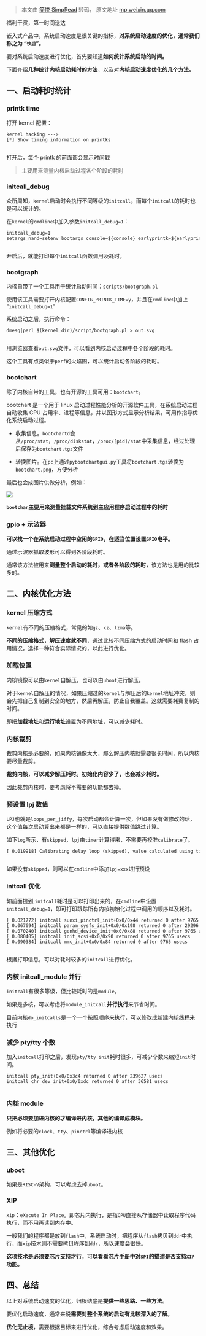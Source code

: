 > 本文由 [简悦 SimpRead](http://ksria.com/simpread/) 转码， 原文地址 [mp.weixin.qq.com](https://mp.weixin.qq.com/s/JJPu1OyAlDMG_gW1h8uyEA)

福利干货，第一时间送达

嵌入式产品中，系统启动速度是很关键的指标，**对系统启动速度的优化，通常我们称之为 “`快启`”。**

要对系统启动速度进行优化，首先要知道**如何统计系统启动的时间。**

下面介绍**几种统计内核启动耗时的方法**，以及对**内核启动速度优化的几个方法。**

一、启动耗时统计
--------

### printk time

打开 kernel 配置：

```
kernel hacking --->
[*] Show timing information on printks


```

打开后，每个 printk 的前面都会显示时间戳

> 主要用来测量内核启动过程各个阶段的耗时

### initcall_debug

众所周知，`kernel`启动时会执行不同等级的`initcall`，而每个`initcall`的耗时也是可以统计的。

在`kernel`的`cmdline`中加入参数`initcall_debug=1`：

```
initcall_debug=1
setargs_nand=setenv bootargs console=${console} earlyprintk=${earlyprintk} root=${nand_root} initcall_debug=${initcall_debug} init=${init}


```

开启后，就能打印每个`initcall`函数调用及耗时。

### bootgraph

内核自带了一个工具用于统计启动时间：`scripts/bootgraph.pl`

使用该工具需要打开内核配置`CONFIG_PRINTK_TIME=y`，并且在`cmdline`中加上 "`initcall_debug=1`"

系统启动之后，执行命令：

```
dmesg|perl $(kernel_dir)/script/bootgraph.pl > out.svg


```

用浏览器查看`out.svg`文件，可以看到内核启动过程中各个阶段的耗时。

这个工具有点类似于`perf`的火焰图，可以统计启动各阶段的耗时。

### bootchart

除了内核自带的工具，也有开源的工具可用：`bootchart`。

bootchart 是一个用于 linux 启动过程性能分析的开源软件工具，在系统启动过程自动收集 CPU 占用率、进程等信息，并以图形方式显示分析结果，可用作指导优化系统启动过程。

*   收集信息。`bootchartd`会从`/proc/stat`，`/proc/diskstat`，`/proc/[pid]/stat`中采集信息，经过处理后保存为`bootchart.tgz`文件
    
*   转换图片。在`pc`上通过`pybootchartgui.py`工具将`bootchart.tgz`转换为`bootchart.png`，方便分析
    

最后也会成图片供做分析，例如：

![](https://mmbiz.qpic.cn/sz_mmbiz_png/QnswE0W3MVDibyXRhBkzP3PcN9Myd1qZZ75iaJXD6xCpvJic0cuolR461xwSauIAOa62VupQRZNubEXvUKefwmEDA/640?wx_fmt=png)

**`bootchar`主要用来测量挂载文件系统到主应用程序启动过程中的耗时**

### gpio + 示波器

**可以找一个在系统启动过程中空闲的`GPIO`，在适当位置设置`GPIO`电平。**

通过示波器抓取波形可以得到各阶段耗时。

通常该方法被用来**测量整个启动的耗时，或者各阶段的耗时**，该方法也是用的比较多的。

二、内核优化方法
--------

### kernel 压缩方式

`kernel`有不同的压缩格式，常见的如`gz`、`xz`、`lzma`等。

**不同的压缩格式，解压速度就不同**，通过比较不同压缩方式的启动时间和 flash 占用情况，选择一种符合实际情况的，以此进行优化。

### 加载位置

内核镜像可以由`kernel`自解压，也可以由`uboot`进行解压。

对于`kernel`自解压的情况，如果压缩过的`kernel`与解压后的`kernel`地址冲突，则会先把自己复制到安全的地方，然后再解压，防止自我覆盖。这就需要耗费复制的时间。

即把**加载地址**和**运行地址**设置为不同地址，可以减少耗时。

### 内核裁剪

裁剪内核是必要的，如果内核镜像太大，那么解压内核就需要很长时间，所以内核要尽量裁剪。

**裁剪内核，可以减少解压耗时。初始化内容少了，也会减少耗时。**

因此裁剪内核时，要考虑将不需要的功能都去掉。

### 预设置 lpj 数值

`LPJ`也就是`loops_per_jiffy`，每次启动都会计算一次，但如果没有做修改的话，这个值每次启动算出来都是一样的，可以直接提供数值跳过计算。

如下`log`所示，有`skipped`，`lpj`由`timer`计算得来，不需要再校准`calibrate`了。

```
[ 0.019918] Calibrating delay loop (skipped), value calculated using timer frequency.. 48.00 BogoMIPS (lpj=240000)


```

如果没有`skipped`，则可以在`cmdline`中添加`lpj=xxx`进行预设

### initcall 优化

如前面提到,`initcall`耗时是可以打印出来的，在`cmdline`中设置`initcall_debug=1`，即可打印跟踪所有内核初始化过程中调用的顺序以及耗时。

```
[ 0.021772] initcall sunxi_pinctrl_init+0x0/0x44 returned 0 after 9765 usecs
[ 0.067694] initcall param_sysfs_init+0x0/0x198 returned 0 after 29296 usecs
[ 0.070240] initcall genhd_device_init+0x0/0x88 returned 0 after 9765 usecs
[ 0.080405] initcall init_scsi+0x0/0x90 returned 0 after 9765 usecs
[ 0.090384] initcall mmc_init+0x0/0x84 returned 0 after 9765 usecs


```

根据打印信息，可以对耗时较多的`initcall`进行优化。

### 内核 initcall_module 并行

`initcall`有很多等级，但比较耗时的是`module`。

如果是多核，可以考虑将`module_initcall`**并行执行**来节省时间。

目前内核`do_initcalls`是一个一个按照顺序来执行，可以修改成新建内核线程来执行

### 减少 pty/tty 个数

加入`initcall`打印之后，发现`pty/tty init`耗时很多，可减少个数来缩短`init`时间。

```
initcall pty_init+0x0/0x3c4 returned 0 after 239627 usecs
initcall chr_dev_init+0x0/0xdc returned 0 after 36581 usecs


```

### 内核 module

**只把必须要加进内核的才编译进内核，其他的编译成模块。**

例如将必要的`clock`、`tty`、`pinctrl`等编译进内核

三、其他优化
------

### uboot

如果是`RISC-V`架构，可以考虑去掉`uboot`。

### XIP

`xip`：`eXecute In Place`。即芯片内执行，是指`CPU`直接从存储器中读取程序代码执行，而不用再读到内存中。

一般我们的程序都是放到`flash`中，系统启动时，把程序从`flash`拷贝到`ddr`中执行，而`xip`技术则不需要拷贝程序到`ddr`，所以速度会很快。

**这项技术是必须要芯片支持才行，可以看看芯片手册中对`SPI`的描述是否支持`XIP`功能。**

四、总结
----

以上对系统启动速度的优化，归根结底是**提供一些思路、一些方法。**

要优化启动速度，通常来说**需要对整个系统的启动有比较深入的了解**。

**优化无止境**，需要根据目标来进行优化，综合考虑启动速度和效果。